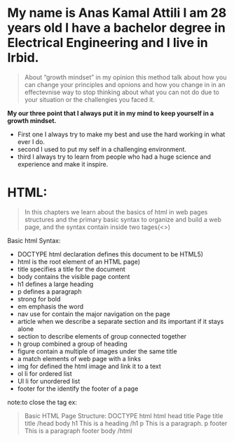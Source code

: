 # My name is Anas Kamal Attili I am 28 years old I have a bachelor degree in Electrical Engineering and I live in Irbid.

> About “growth mindset” in my opinion this method talk about how you can change your principles and opnions and how you change in in an effectevnise way to stop thinking about what you can not do due to your situation or the challengies you faced it.

**My our three point that I always put it in my mind to keep yourself in a growth mindset.**

* First one I always try to make my best and use the hard working in what ever I do.
* second I used to put my self in a challenging environment.
* third I always try to learn from people who had a huge science and experience and make it inspire.


# HTML:
> In this chapters we learn about the basics of html in web pages structures and the primary basic syntax to organize and build a web page, and the syntax contain inside two tages(<>)

Basic html Syntax:
  * DOCTYPE html declaration defines this document to be HTML5)
  * html  is the root element of an HTML page)
  * title  specifies a title for the document
  * body  contains the visible page content
  * h1  defines a large heading
  * p  defines a paragraph
  * strong for bold
  * em emphasis the word
  * nav use for contain the major navigation on the page
  * article when we describe a separate section and its important if it stays alone
  * section to describe elements of group connected together
  * h group combined a group of heading
  * figure contain a multiple of images under the same title
  * a match elements of web page with a links
  * img  for defined the html image and link it to a text
  *  ol li for ordered list
  * Ul li for unordered list
  * footer for the identify the footer of a page

note:to close the tag ex:<p></p>




> Basic HTML Page Structure:
> DOCTYPE html
> html
> head
> title Page title title
> /head
> body
> h1 This is a heading /h1
> p This is a paragraph. p
> footer This is a paragraph footer 
> body
> /html






